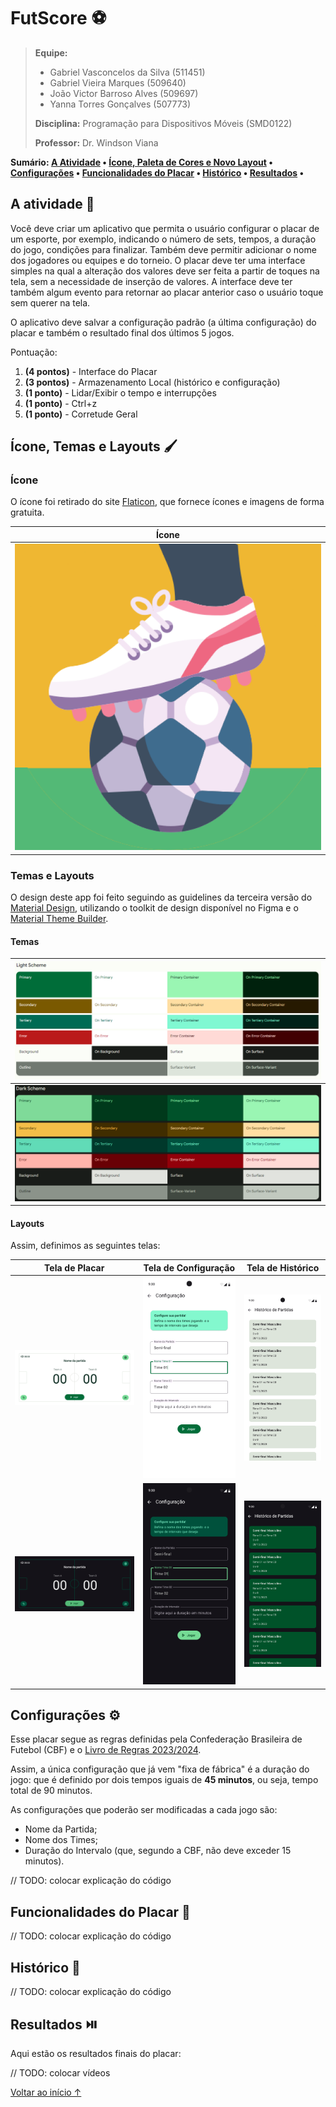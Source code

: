 # FutScore :soccer:

> **Equipe:** 
>   
>   * Gabriel Vasconcelos da Silva (511451)
>   * Gabriel Vieira Marques (509640)
>   * João Victor Barroso Alves (509697)
>   * Yanna Torres Gonçalves (507773)
>
> **Disciplina:** Programação para Dispositivos Móveis (SMD0122)
>
> **Professor:** Dr. Windson Viana

**Sumário: [A Atividade](#a-atividade-page_with_curl) • [Ícone, Paleta de Cores e Novo Layout](#ícone-temas-e-layouts-paintbrush) • [Configurações](#configurações-gear) • [Funcionalidades do Placar](#funcionalidades-do-placar-goal_net) • [Histórico](#histórico-scroll) • [Resultados](#resultados-play_or_pause_button) •**

## A atividade :page_with_curl:

Você deve criar um aplicativo que permita o usuário configurar o placar de um esporte, por exemplo, indicando o número de sets, tempos, a duração do jogo, condições para finalizar. Também deve permitir adicionar o nome dos jogadores ou equipes e do torneio. O placar deve ter uma interface simples na qual a alteração dos valores deve ser feita a partir de toques na tela, sem a necessidade de inserção de valores. A interface deve ter também algum evento para retornar ao placar anterior caso o usuário toque sem querer na tela.

O aplicativo deve salvar a configuração padrão (a última configuração) do placar e também o resultado final dos últimos 5 jogos.

Pontuação: 
1. **(4 pontos)** - Interface do Placar
2. **(3 pontos)** - Armazenamento Local (histórico e configuração) 
3. **(1 ponto)** - Lidar/Exibir o tempo e interrupções 
4. **(1 ponto)** - Ctrl+z
5. **(1 ponto)** - Corretude Geral

## Ícone, Temas e Layouts :paintbrush:

### Ícone

O ícone foi retirado do site [Flaticon](https://www.flaticon.com/free-icon/football-ball_3379077?term=soccer+game&page=1&position=16&origin=tag&related_id=3379077), que fornece ícones e imagens de forma gratuita.

|   Ícone   |
|-----------|
| ![Logo FutScore](readme-assets/logo.png) |


### Temas e Layouts

O design deste app foi feito seguindo as guidelines da terceira versão do [Material Design](https://m3.material.io/), utilizando o toolkit de design disponível no Figma e o [Material Theme Builder](https://m3.material.io/theme-builder).

#### Temas

|   ![Valores Tema Claro](readme-assets/light-theme.png)  |
|-|
|   ![Valores Tema Escuro](readme-assets/dark-theme.png)  |

#### Layouts

Assim, definimos as seguintes telas:

|   Tela de Placar  |   Tela de Configuração    |   Tela de Histórico   |
|-----------|----------| ---------|
|  ![Tela do Placar - Modo Claro](readme-assets/placar-light.png) |  ![Tela de Configuração - Modo Claro](readme-assets/config-light.png)   | ![Tela de Histórico - Modo Claro](readme-assets/historico-light.png)  |
| ![Tela do Placar - Modo Escuro](readme-assets/placar-dark.png)  | ![Tela de Configuração - Modo Escuro](readme-assets/config-dark.png)  | ![Tela de Histórico - Modo Escuro](readme-assets/historico-dark.png)  |

## Configurações :gear:

Esse placar segue as regras definidas pela Confederação Brasileira de Futebol (CBF) e o [Livro de Regras 2023/2024](https://www.cbf.com.br/a-cbf/arbitragem/aplicacao-regra-diretrizes-fifa/livro-de-regras-2023-2024-portugues-brasileiro).

Assim, a única configuração que já vem "fixa de fábrica" é a duração do jogo: que é definido por dois tempos iguais de **45 minutos**, ou seja, tempo total de 90 minutos.

As configurações que poderão ser modificadas a cada jogo são:

*   Nome da Partida;
*   Nome dos Times;
*   Duração do Intervalo (que, segundo a CBF, não deve exceder 15 minutos).

// TODO: colocar explicação do código

## Funcionalidades do Placar :goal_net:

// TODO: colocar explicação do código

## Histórico :scroll:

// TODO: colocar explicação do código

## Resultados :play_or_pause_button:

Aqui estão os resultados finais do placar:

// TODO: colocar vídeos

[Voltar ao início &uarr;](#futscore-soccer)
